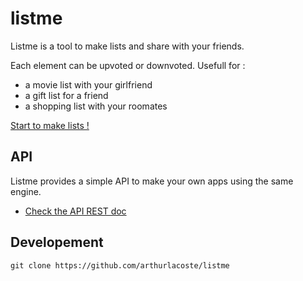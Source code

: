 # listme

Listme is a tool to make lists and share with your friends.

Each element can be upvoted or downvoted. Usefull for :
- a movie list with your girlfriend
- a gift list for a friend
- a shopping list with your roomates

[Start to make lists !](https://listme.irz.fr)

## API

Listme provides a simple API to make your own apps using the same engine.

- [Check the API REST doc](doc/)

## Developement

```shell
git clone https://github.com/arthurlacoste/listme
```
